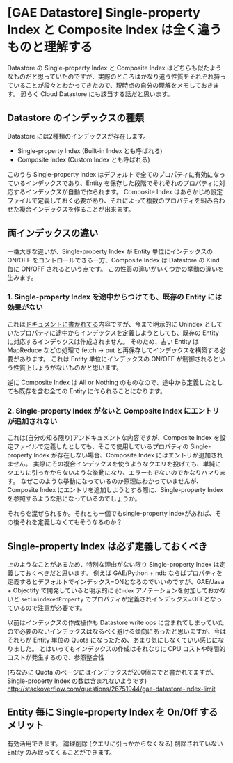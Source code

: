 [GAE Datastore] Single-property Index と Composite Index は全く違うものと理解する
===

Datastore の Single-property Index と Composite Index はどちらも似たようなものだと思っていたのですが、実際のところはかなり違う性質をそれぞれ持っていることが段々とわかってきたので、現時点の自分の理解をメモしておきます。
恐らく Cloud Datastore にも該当する話だと思います。

## Datastore のインデックスの種類

Datastore には2種類のインデックスが存在します。

* Single-property Index (Built-in Index とも呼ばれる)
* Composite Index (Custom Index とも呼ばれる)

このうち Single-property Index はデフォルトで全てのプロパティに有効になっているインデックスであり、Entity を保存した段階でそれぞれのプロパティに対応するインデックスが自動で作られます。
Composite Index はあらかじめ設定ファイルで定義しておく必要があり、それによって複数のプロパティを組み合わせた複合インデックスを作ることが出来ます。

## 両インデックスの違い

一番大きな違いが、Single-property Index が Entity 単位にインデックスの ON/OFF をコントロールできる一方、Composite Index は Datastore の Kind 毎に ON/OFF されるという点です。
この性質の違いがいくつかの挙動の違いを生みます。

### 1. Single-property Index を途中からつけても、既存の Entity には効果がない

これは[ドキュメントに書かれてる](https://cloud.google.com/appengine/docs/java/datastore/indexes#Java_Unindexed_properties)内容ですが、今まで明示的に Unindex としていたプロパティに途中からインデックスを定義しようとしても、既存の Entity に対応するインデックスは作成されません。
そのため、古い Entity は MapReduce などの処理で fetch -> put と再保存してインデックスを構築する必要があります。
これは Entity 単位にインデックスの ON/OFF が制御されるという性質上しょうがないものかと思います。

逆に Composite Index は All or Nothing のものなので、途中から定義したとしても既存を含む全ての Entity に作られることになります。

### 2. Single-property Index がないと Composite Index にエントリが追加されない

これは(自分の知る限り)アンドキュメントな内容ですが、Composite Index を設定ファイルで定義したとしても、そこで使用しているプロパティの Single-property Index が存在しない場合、Composite Index にはエントリが追加されません。
実際にその複合インデックスを使うようなクエリを投げても、単純にクエリに引っかからないような挙動になり、エラーもでないのでかなりハマります。
なぜこのような挙動になっているのか原理はわかっていませんが、Composite Index にエントリを追加しようとする際に、Single-property Index を参照するような形になっているのでしょうか。

それらを混ぜられるか。それとも一個でもsingle-property indexがあれば、その後それを定義しなくてもそうなるのか？

## Single-property Index は必ず定義しておくべき

上のようなことがあるため、特別な理由がない限り Single-property Index は定義しておくべきだと思います。
例えば GAE/Python + ndb ならばプロパティを定義するとデフォルトでインデックス=ONとなるのでいいのですが、GAE/Java + Objectify で開発していると明示的に `@Index` アノテーションを付加しておかないと `setUnindexedProperty` でプロパティが定義されインデックス=OFFとなっているので注意が必要です。

以前はインデックスの作成操作も Datastore write ops に含まれてしまっていたので必要のないインデックスはなるべく避ける傾向にあったと思いますが、今はそれらが Entity 単位の Quota になったため、あまり気にしなくていい感じになりました。
とはいってもインデックスの作成はそれなりに CPU コストや時間的コストが発生するので、参照整合性

(ちなみに Quota のページにはインデックスが200個までと書かれてますが、Single-property Index の数は含まれないようです)
http://stackoverflow.com/questions/26751944/gae-datastore-index-limit

## Entity 毎に Single-property Index を On/Off するメリット

有効活用できます。
論理削除 (クエリに引っかからなくなる)
削除されていない Entity のみ取ってくることができます。
